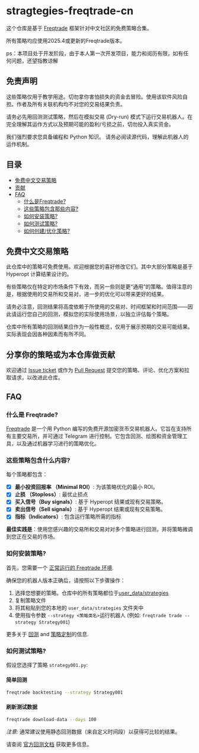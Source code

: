 # stragtegies-freqtrade-cn


这个仓库是基于 [Freqtrade](https://github.com/freqtrade/freqtrade) 框架针对中文社区的免费策略合集。

所有策略均应使用2025.4或更新的Freqtrade版本。

ps：本项目处于开发阶段，由于本人第一次开发项目，能力和阅历有限，如有任何问题，还望指教谅解

## 免责声明


这些策略仅用于教学用途。切勿拿你害怕损失的资金去冒险。使用该软件风险自担。作者及所有关联机构均不对您的交易结果负责。

请务必先用回测测试策略，然后在模拟交易 (Dry-run) 模式下运行交易机器人。在完全理解其运作方式以及预期可能的盈利/亏损之前，切勿投入真实资金。

我们强烈要求您具备编程和 Python 知识。 请务必阅读源代码，理解此机器人的运作机制。

## 目录


- [免费中文交易策略](#stragtegies-freqtrade-cn)
- [贡献](#share-your-own-strategies-and-comtribute-to-this-repo)
- [FAQ](#faq)
    - [什么是Freqtrade?](#what-is-freqtrade)
    - [这些策略包含那些内容?](#what-includes-these-strategies)
    - [如何安装策略?](#how-to-install-a-strategy)
    - [如何测试策略?](#how-to-test-a-strategy)
    - [如何创建/优化策略?](https://www.freqtrade.io/en/latest/strategy-customization/)

## 免费中文交易策略


此仓库中的策略可免费使用。欢迎根据您的喜好修改它们。其中大部分策略是基于 Hyperopt 计算结果设计的。

有些策略仅在特定的市场条件下有效，而另一些则是更“通用”的策略。值得注意的是，根据使用的交易所和交易对，进一步的优化可以带来更好的结果。

请务必注意，回测结果将高度依赖于所使用的交易对、时间框架和时间范围——因此请运行您自己的回测，模拟您的实际使用场景，以独立评估每个策略。

仓库中所有策略的回测结果应作为一般性概览，仅用于展示预期的交易可能结果。实际表现会因各种因素而有所不同。

## 分享你的策略或为本仓库做贡献


欢迎通过 [Issue ticket](https://github.com/HeisenbergSONG/stragtegies-freqtrade-cn/issues/new) 或作为 [Pull Request](https://github.com/HeisenbergSONG/stragtegies-freqtrade-cn/pulls) 提交您的策略、评论、优化方案和拉取请求，以改进此仓库。

## FAQ

### 什么是 Freqtrade?

[Freqtrade](https://github.com/freqtrade/freqtrade) 是一个用 Python 编写的免费开源加密货币交易机器人。它旨在支持所有主要交易所，并可通过 Telegram 进行控制。它包含回测、绘图和资金管理工具，以及通过机器学习进行的策略优化。

### 这些策略包含什么内容?

每个策略都包含：

- [x] **最小投资回报率 （Minimal ROI）**: 为该策略优化的最小 ROI。
- [x] **止损 （Stoploss）**: 最优止损点
- [x] **买入信号（Buy signals）**: 基于 Hyperopt 结果或现有交易策略。
- [x] **卖出信号（Sell signals）**: 基于 Hyperopt 结果或现有交易策略。
- [x] **指标（Indicators）**: 包含运行策略所需的指标

**最佳实践是**：使用您感兴趣的交易所和交易对对多个策略进行回测，并将策略微调到您正在交易的市场。

### 如何安装策略?

首先，您需要一个 [正常运行的 Freqtrade 环境](https://freqtrade.io).

确保您的机器人版本正确后，请按照以下步骤操作：

1. 选择您想要的策略。仓库中的所有策略都位于[user_data/strategies](https://github.com/freqtrade/freqtrade-strategies-cn/tree/main/user_data/strategies)
2. 复制策略文件
3. 将其粘贴到您的本地的 `user_data/strategies` 文件夹中
4. 使用指令参数 `--strategy <策略类名>`运行机器人 (例如: `freqtrade trade --strategy Strategy001`)

更多关于 [回测](https://www.freqtrade.io/en/latest/backtesting/) and [策略定制](https://www.freqtrade.io/en/latest/strategy-customization/)的信息.

### 如何测试策略?

假设您选择了策略 `strategy001.py`:

#### 简单回测

```bash
freqtrade backtesting --strategy Strategy001
```

#### 刷新测试数据

```bash
freqtrade download-data --days 100
```

*注意:* 通常建议使用静态回测数据（来自定义时间段）以获得可比较的结果。

请查阅 [官方回测文档](https://www.freqtrade.io/en/latest/backtesting/) 获取更多信息。